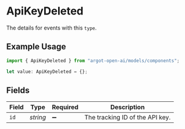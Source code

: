 # ApiKeyDeleted

The details for events with this `type`.

## Example Usage

```typescript
import { ApiKeyDeleted } from "argot-open-ai/models/components";

let value: ApiKeyDeleted = {};
```

## Fields

| Field                           | Type                            | Required                        | Description                     |
| ------------------------------- | ------------------------------- | ------------------------------- | ------------------------------- |
| `id`                            | *string*                        | :heavy_minus_sign:              | The tracking ID of the API key. |